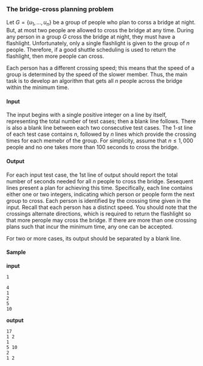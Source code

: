### The bridge-cross planning problem

Let $G=\{u_1,\ldots,u_n\}$ be a group of people who plan to corss a bridge at night. But, at most two people are allowed to cross the bridge at any time. During any person in a group $G$ cross the bridge at night, they must have a flashlight. Unfortunately, only a single flashlight is given to the group of $n$ people. Therefore, if a good shuttle scheduling  is used to return the flashlight, then more people can cross. 

Each person has a different crossing speed; this means that the speed of a group is determined by the speed of the slower member. Thus, the main task is to develop an algorithm that gets all $n$ people across the bridge within the minimum time.

#### Input

The input begins with a single positive integer on a line by itself, representing the total number of test cases; then a blank line follows. There is also a blank line between each two consecutive test cases. The 1-st line of each test case contains $n$, followed by $n$ lines which provide the crossing times for each memebr of the group. For simplicity, assume that $n\leq 1,000$ people and no one takes more than 100 seconds to cross the bridge. 

#### Output

For each input test case, the 1st line of output should report the total number of seconds needed for all $n$ people to cross the bridge. Sesequent lines present a plan for achieving this time. Specifically, each line contains either one or two integers, indicating which person or people form the next group to cross. Each person is identified by the crossing time given in the input. Recall that each person has a distinct speed. You should note that the crossings alternate directions,  which is required to return the flashlight so that more perople may cross the bridge. If there are more than one crossing plans such that incur the minimum time, any one can be accepted.

For two or more cases, its output should be separated by a blank line.

#### Sample

__input__

```
1

4
1
2
5
10
```

__output__

```
17
1 2
1
5 10
2
1 2
```
